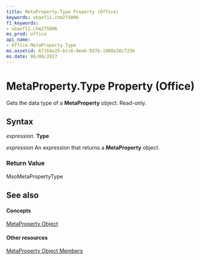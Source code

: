 ```yaml
---
title: MetaProperty.Type Property (Office)
keywords: vbaof11.chm275006
f1_keywords:
- vbaof11.chm275006
ms.prod: office
api_name:
- Office.MetaProperty.Type
ms.assetid: 67164e25-bcc6-0eeb-937b-1900a30cf25b
ms.date: 06/08/2017
---
```



# MetaProperty.Type Property (Office)

Gets the data type of a **MetaProperty** object. Read-only.


## Syntax

 _expression_. **Type**

 _expression_ An expression that returns a **MetaProperty** object.


### Return Value

MsoMetaPropertyType


## See also


#### Concepts


[MetaProperty Object](metaproperty-object-office.md)
#### Other resources


[MetaProperty Object Members](metaproperty-members-office.md)

